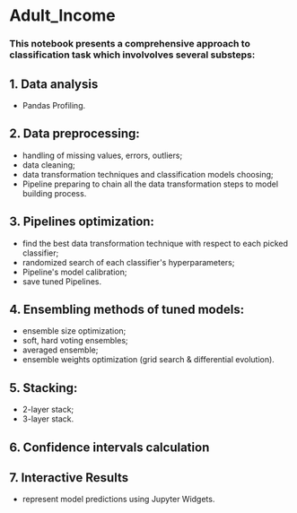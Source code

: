 # Adult_Income

### This notebook presents a comprehensive approach to classification task which involvolves several substeps:

## 1. Data analysis 
- Pandas Profiling.

## 2. Data preprocessing:
- handling of missing values, errors, outliers;
- data cleaning;
- data transformation techniques and classification models choosing;
- Pipeline preparing to chain all the data transformation steps to model building process.

## 3. Pipelines optimization:
- find the best data transformation technique with respect to each picked classifier;
- randomized search of each classifier's hyperparameters;
- Pipeline's model calibration; 
- save tuned Pipelines.

## 4. Ensembling methods of tuned models:
- ensemble size optimization;
- soft, hard voting ensembles;
- averaged ensemble;
- ensemble weights optimization (grid search & differential evolution).

## 5. Stacking:
- 2-layer stack;
- 3-layer stack.

## 6. Confidence intervals calculation

## 7. Interactive Results 
- represent model predictions using Jupyter Widgets.
